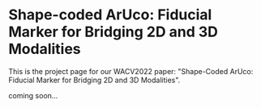 # Shape-coded ArUco: Fiducial Marker for Bridging 2D and 3D Modalities
This is the project page for our WACV2022 paper: "Shape-Coded ArUco: Fiducial Marker for Bridging 2D and 3D Modalities".


coming soon...
